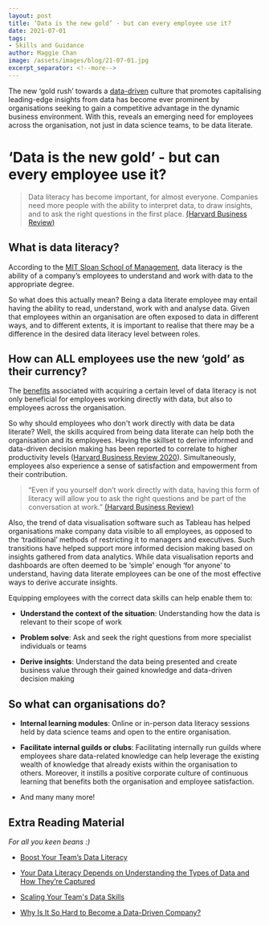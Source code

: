 ```yaml
---
layout: post
title: ‘Data is the new gold’ - but can every employee use it? 
date: 2021-07-01
tags:
- Skills and Guidance
author: Maggie Chan
image: /assets/images/blog/21-07-01.jpg
excerpt_separator: <!--more-->
---
```


The new ‘gold rush’ towards a [data-driven](https://www.cio.com/article/3449117/what-exactly-is-a-data-driven-organization.html) culture that promotes capitalising leading-edge insights from data has become ever prominent by organisations seeking to gain a competitive advantage in the dynamic business environment. With this, reveals an emerging need for employees across the organisation, not just in data science teams, to be data literate.

<!--more-->

# ‘Data is the new gold’ - but can every employee use it?

  
>Data literacy has become important, for almost everyone. Companies need more people with the ability to interpret data, to draw insights, and to ask the right questions in the first place.
>[(Harvard Business Review)](https://hbr.org/2020/02/boost-your-teams-data-literacy)
  
 
## What is data literacy?

According to the [MIT Sloan School of Management](https://mitsloan.mit.edu/ideas-made-to-matter/how-to-build-data-literacy-your-company), data literacy is the ability of a company’s employees to understand and work with data to the appropriate degree.

  

So what does this actually mean? Being a data literate employee may entail having the ability to read, understand, work with and analyse data. Given that employees within an organisation are often exposed to data in different ways, and to different extents, it is important to realise that there may be a difference in the desired data literacy level between roles.

  

## How can ALL employees use the new ‘gold’ as their currency?

The [benefits](https://altis.com.au/how-data-literacy-can-benefit-your-organisation/) associated with acquiring a certain level of data literacy is not only beneficial for employees working directly with data, but also to employees across the organisation.

  

So why should employees who don't work directly with data be data literate? Well, the skills acquired from being data literate can help both the organisation and its employees. Having the skillset to derive informed and data-driven decision making has been reported to correlate to higher productivity levels ([Harvard Business Review 2020](https://go.thoughtspot.com/white-paper-hbr-new-decision-makers.html)). Simultaneously, employees also experience a sense of satisfaction and empowerment from their contribution.

>“Even if you yourself don’t work directly with data, having this form of literacy will allow you to ask the right questions and be part of the conversation at work.” 
> [(Harvard Business Review)](https://hbr.org/2018/10/your-data-literacy-depends-on-understanding-the-types-of-data-and-how-theyre-captured)
    

  

Also, the trend of data visualisation software such as Tableau has helped organisations make company data visible to all employees, as opposed to the ‘traditional’ methods of restricting it to managers and executives. Such transitions have helped support more informed decision making based on insights gathered from data analytics. While data visualisation reports and dashboards are often deemed to be ‘simple’ enough ‘for anyone’ to understand, having data literate employees can be one of the most effective ways to derive accurate insights.

  

Equipping employees with the correct data skills can help enable them to:

-   **Understand the context of the situation**: Understanding how the data is relevant to their scope of work
    
-   **Problem solve**: Ask and seek the right questions from more specialist individuals or teams
    
-   **Derive insights**: Understand the data being presented and create business value through their gained knowledge and data-driven decision making
    

  
  

## So what can organisations do?

-   **Internal learning modules**: Online or in-person data literacy sessions held by data science teams and open to the entire organisation.
    
-   **Facilitate internal guilds or clubs**: Facilitating internally run guilds where employees share data-related knowledge can help leverage the existing wealth of knowledge that already exists within the organisation to others. Moreover, it instills a positive corporate culture of continuous learning that benefits both the organisation and employee satisfaction.
    
-   And many many more!
    

  

## Extra Reading Material
*For all you keen beans :)*

-   [Boost Your Team’s Data Literacy](https://hbr.org/2020/02/boost-your-teams-data-literacy#fromHistory)
    
-   [Your Data Literacy Depends on Understanding the Types of Data and How They’re Captured](https://hbr.org/2018/10/your-data-literacy-depends-on-understanding-the-types-of-data-and-how-theyre-captured#fromHistory)
    
-   [Scaling Your Team's Data Skills](https://hbr.org/insight-center/scaling-your-teams-data-skills#fromHistory)
    
-   [Why Is It So Hard to Become a Data-Driven Company?](https://hbr.org/2021/02/why-is-it-so-hard-to-become-a-data-driven-company#fromHistory)